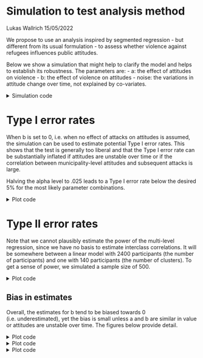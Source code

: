 Simulation to test analysis method
================
Lukas Wallrich
15/05/2022

We propose to use an analysis inspired by segmented regression - but
different from its usual formulation - to assess whether violence
against refugees influences public attitudes.

Below we show a simulation that might help to clarify the model and
helps to establish its robustness. The parameters are: - a: the effect
of attitudes on violence - b: the effect of violence on attitudes -
noise: the variations in attitude change over time, not explained by
co-variates.

<details>
<summary>
Simulation code
</summary>

``` r
if (!require(pacman)) install.packages("pacman")
```

    ## Loading required package: pacman

``` r
pacman::p_load(faux, purrr, ggplot2, dplyr, furrr)
```

``` r
if (!require(pacman)) install.packages("pacman")
```

    ## Loading required package: pacman

``` r
pacman::p_load(faux, purrr, ggplot2, dplyr, furrr)
set.seed(12345)

# Set possible parameter values
params <- expand.grid(list(
  a = c(0, .05, .1, .15, .2, .25, .3),
  b = c(-.3, -.2, -.1, 0, .1, .2, .3),
  noise = c(.3, .5, .7, .9)
))


# Simulate datasets and estimate b, following approach in article

simulate <- function(a, b, noise, runs = 100, N = 500) {
  diffs <- vector("numeric", runs)
  ps <- vector("numeric", runs)
  att_cors <- vector("numeric", runs)

  for (i in 1:runs) {
    data <- rnorm_multi(N, 2, 0, 1, a, varnames = c("AT1", "VT1"))

    data$AT2 <- c(scale(data$AT1 + b * data$VT1 + noise * rnorm(N)))

    data$VT2 <- rnorm_pre(data$AT2, r = a)

    mod <- lm(AT2 ~ VT1 + VT2, data)

    att_cors[i] <- cor(data$AT1, data$AT2)
    diffs[i] <- mod %>%
      coef() %>%
      {
        .[2] - .[3]
      }

    ps[i] <- car::linearHypothesis(mod, "VT1 = VT2")$`Pr(>F)`[2]
  }

  data.frame(a = a, b = b, noise = noise, diff = diffs, p = ps, att_cor = att_cors)
}

permutations <- nrow(params)


library(magrittr)
```

    ## Warning: package 'magrittr' was built under R version 4.1.3

    ## 
    ## Attaching package: 'magrittr'

    ## The following object is masked from 'package:purrr':
    ## 
    ##     set_names

``` r
plan(multisession, workers = 6)

i <- 0
sim_results_null <- params %>%
  filter(b == 0) %T>%
  {
    permutations <<- nrow(.)
  } %>%
  future_pmap_dfr(.options = future_options(seed = TRUE), function(...) {
    x <- data.frame(...)
    if (interactive()) {
      i <<- i + 1
      print(i / permutations)
    }
    simulate(x$a, x$b, x$noise, runs = 5000, N = 1000)
  })
```

    ## Warning: `future_options()` was deprecated in furrr 0.2.0.
    ## Please use `furrr_options()` instead.
    ## This warning is displayed once every 8 hours.
    ## Call `lifecycle::last_lifecycle_warnings()` to see where this warning was generated.

``` r
i <- 0
sim_results_not_null <- params %>%
  filter(b != 0) %T>%
  {
    permutations <<- nrow(.)
  } %>%
  future_pmap_dfr(.options = future_options(seed = TRUE), function(...) {
    x <- data.frame(...)
    if (interactive()) {
      i <<- i + 1
      print(i / permutations)
    }
    simulate(x$a, x$b, x$noise, runs = 5000, N = 1000)
  })
```

</details>

# Type I error rates

When b is set to 0, i.e. when no effect of attacks on attitudes is
assumed, the simulation can be used to estimate potential Type I error
rates. This shows that the test is generally too liberal and that the
Type I error rate can be substantially inflated if attitudes are
unstable over time or if the correlation between municipality-level
attitudes and subsequent attacks is large.

Halving the alpha level to .025 leads to a Type I error rate below the
desired 5% for the most likely parameter combinations.

<details>
<summary>
Plot code
</summary>

``` r
sim_results_null %>%
  mutate(att_cor = round(att_cor / 5, 2) * 5) %>%
  group_by(a, b, att_cor) %>%
  filter(n() > 100) %>%
  summarise(sig_share = mean(p < .025), below_alpha = sig_share < .05) %>%
  filter(b == 0) %>%
  ggplot(aes(x = a, y = att_cor, fill = sig_share * 100, col = below_alpha)) +
  geom_tile(
    lwd = 1.5,
    linetype = 1
  ) +
  scale_fill_gradient(low = "green", high = "red") +
  labs(
    title = "Simulation of Type I error rates", subtitle = "with alpha = .025", fill = "Type I error rate (%)",
    col = " ... below 5%?", y = "Correlation between attitudes over time"
  )
```

    ## `summarise()` has grouped output by 'a', 'b'. You can override using the
    ## `.groups` argument.

![](Simulation-of-method_files/figure-gfm/unnamed-chunk-2-1.png)<!-- -->

</details>

# Type II error rates

Note that we cannot plausibly estimate the power of the multi-level
regression, since we have no basis to estimate interclass correlations.
It will be somewhere between a linear model with 2400 participants (the
number of participants) and one with 140 participants (the number of
clusters). To get a sense of power, we simulated a sample size of 500.

<details>
<summary>
Plot code
</summary>

``` r
sim_results_not_null %>%
  mutate(att_cor = round(att_cor / 5, 2) * 5) %>%
  group_by(a, b, att_cor) %>%
  filter(n() > 100) %>%
  summarise(type_2 = mean(p > .025), above_20 = type_2 < .20) %>%
  filter(!b == 0) %>%
  ggplot(aes(x = a, y = att_cor, fill = type_2 * 100, col = above_20)) +
  geom_tile(
    lwd = 1.5,
    linetype = 1
  ) +
  scale_fill_gradient(low = "green", high = "red") +
  labs(
    title = "Simulation of Type II error rates", subtitle = "with alpha = .025", fill = "Type II error rate (%)",
    col = " ... below 20%?", y = "Correlation between attitudes over time"
  ) +
  facet_wrap(vars(b))
```

    ## `summarise()` has grouped output by 'a', 'b'. You can override using the
    ## `.groups` argument.

![](Simulation-of-method_files/figure-gfm/unnamed-chunk-3-1.png)<!-- -->
</details>

## Bias in estimates

Overall, the estimates for b tend to be biased towards 0
(i.e. underestimated), yet the bias is small unless a and b are similar
in value or attitudes are unstable over time. The figures below provide
detail.
<details>
<summary>
Plot code
</summary>

``` r
estimates_summarised <- sim_results_not_null %>%
  mutate(att_cor = round(att_cor / 5, 2) * 5) %>%
  group_by(a = factor(a), b, att_cor) %>%
  filter(n() > 100) %>%
  summarise(est = mean(diff), .groups = "drop")

estimates_summarised %>%
  ggplot(aes(x = att_cor, y = est, fill = a)) +
  geom_col(position = position_dodge()) +
  facet_wrap(vars(b)) +
  geom_hline(aes(yintercept = b)) +
  labs(title = "Estimates for b under different conditions", 
       subtitle = "Actual value of b is shown in panel title and black line", 
       x = "Correlation between attitudes over time", y = "Estimate for b")
```

![](Simulation-of-method_files/figure-gfm/unnamed-chunk-4-1.png)<!-- -->

</details>
<details>
<summary>
Plot code
</summary>

``` r
estimates_summarised %>%
  group_by(a, b) %>%
  summarise(est = mean(est), .groups = "drop") %>%
  mutate(bias = est / b - 1) %>%
  ggplot(aes(x = a, y = b, fill = bias * 100)) +
  geom_tile(lwd = 1.5, linetype = 1) +
  scale_fill_gradient2(low = "pink", mid = "green", high = "red") +
  labs(title = "Bias in estimates for b depending on a", subtitle = "Averaged over all correlations between attitudes over time", 
       x = "a", y = "b", fill = "Bias in %", 
       caption = "Positive bias (orange) indicates that b is overestimated, \n while negative bias (pink) indicates that it is underestimated")
```

![](Simulation-of-method_files/figure-gfm/unnamed-chunk-5-1.png)<!-- -->

</details>
<details>
<summary>
Plot code
</summary>

``` r
estimates_summarised %>%
  group_by(b, att_cor) %>%
  summarise(est = mean(est), .groups = "drop") %>%
  mutate(bias = est / b - 1) %>%
  ggplot(aes(x = att_cor, y = b, fill = bias * 100)) +
  geom_tile(lwd = 1.5, linetype = 1) +
  scale_fill_gradient2(low = "pink", mid = "green", high = "red") +
  labs(title = "Bias in estimates for b depending on a", subtitle = "Averaged over all values for a", 
       x = "Correlation between attitudes over time", y = "b", fill = "Bias in %", 
       caption = "Positive bias (orange) indicates that b is overestimated, \n while negative bias (pink) indicates that it is underestimated")
```

![](Simulation-of-method_files/figure-gfm/unnamed-chunk-6-1.png)<!-- -->

</details>
